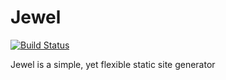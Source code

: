 # Jewel

[![Build Status](https://travis-ci.com/BrinkerVII/jewel.svg?branch=master)](https://travis-ci.com/BrinkerVII/jewel)

Jewel is a simple, yet flexible static site generator